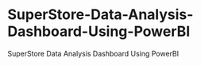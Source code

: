 # SuperStore-Data-Analysis-Dashboard-Using-PowerBI
SuperStore Data Analysis Dashboard Using PowerBI
